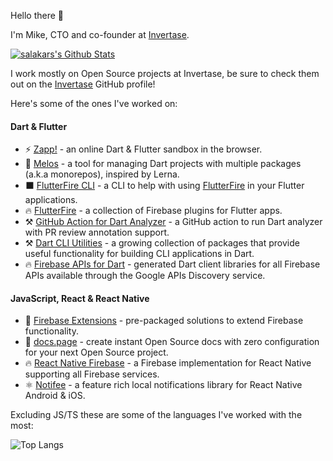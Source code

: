 Hello there :wave: 

I'm Mike, CTO and co-founder at [Invertase](https://github.com/invertase).

[![salakars's Github Stats](https://github-readme-stats-git-masterorgs-github-readme-stats-team.vercel.app/api?username=salakar&count_private=true&theme=dark&show_icons=true&include_orgs=true )](https://github.com/invertase)

I work mostly on Open Source projects at Invertase, be sure to check them out on the [Invertase](https://github.com/invertase) GitHub profile! 

Here's some of the ones I've worked on:

#### Dart & Flutter

 - ⚡ [Zapp!](https://zapp.run) - an online Dart & Flutter sandbox in the browser.
 - 🌋 [Melos](https://github.com/invertase/melos) - a tool for managing Dart projects with multiple packages (a.k.a monorepos), inspired by Lerna.
 - ⬛ [FlutterFire CLI](https://github.com/invertase/flutterfire_cli) - a CLI to help with using [FlutterFire](https://firebase.flutter.dev/) in your Flutter applications. 
 - 🔥 [FlutterFire](https://github.com/FirebaseExtended/flutterfire) - a collection of Firebase plugins for Flutter apps.
 - ⚒️ [GitHub Action for Dart Analyzer](https://github.com/invertase/github-action-dart-analyzer) - a GitHub action to run Dart analyzer with PR review annotation support.
 - ⚒️ [Dart CLI Utilities](https://github.com/invertase/dart-cli-utilities) - a growing collection of packages that provide useful functionality for building CLI applications in Dart.
 - 🔥 [Firebase APIs for Dart](https://github.com/invertase/dart_firebase_apis) - generated Dart client libraries for all Firebase APIs available through the Google APIs Discovery service.

#### JavaScript, React & React Native

 - 🧩 [Firebase Extensions](https://github.com/firebase/extensions) - pre-packaged solutions to extend Firebase functionality.
 - 📘 [docs.page](https://github.com/invertase/docs.page) - create instant Open Source docs with zero configuration for your next Open Source project.
 - 🔥 [React Native Firebase](https://github.com/invertase/react-native-firebase) - a Firebase implementation for React Native supporting all Firebase services.
 - ⚛️ [Notifee](https://github.com/invertase/notifee) - a feature rich local notifications library for React Native Android & iOS.

Excluding JS/TS these are some of the languages I've worked with the most:

![Top Langs](https://github-readme-stats-git-masterorgs-github-readme-stats-team.vercel.app/api/top-langs/?username=salakar&hide=php,css,typescript,javascript,html,makefile,c&layout=compat&theme=dark&include_orgs=true&langs_count=6)
